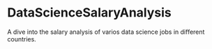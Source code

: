 # DataScienceSalaryAnalysis
A dive into the salary analysis of varios data science jobs in different countries. 
